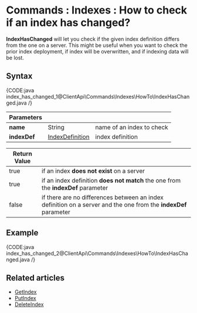 # Commands : Indexes : How to check if an index has changed?

**IndexHasChanged** will let you check if the given index definition differs from the one on a server. This might be useful when you want to check the prior index deployment, if index will be overwritten, and if indexing data will be lost.

## Syntax

{CODE:java index_has_changed_1@ClientApi\Commands\Indexes\HowTo\IndexHasChanged.java /}

| Parameters | | |
| ------------- | ------------- | ----- |
| **name** | String | name of an index to check |
| **indexDef** | [IndexDefinition](../../../../glossary/indexes/index-definition) | index definition |

| Return Value | |
| ------------- | ----- |
| true | if an index **does not exist** on a server |
| true | if an index definition **does not match** the one from the **indexDef** parameter |
| false | if there are no differences between an index definition on a server and the one from  the **indexDef** parameter |

## Example

{CODE:java index_has_changed_2@ClientApi\Commands\Indexes\HowTo\IndexHasChanged.java /}

## Related articles

- [GetIndex](../../../../client-api/commands/indexes/get)  
- [PutIndex](../../../../client-api/commands/indexes/put)  
- [DeleteIndex](../../../../client-api/commands/indexes/delete)  